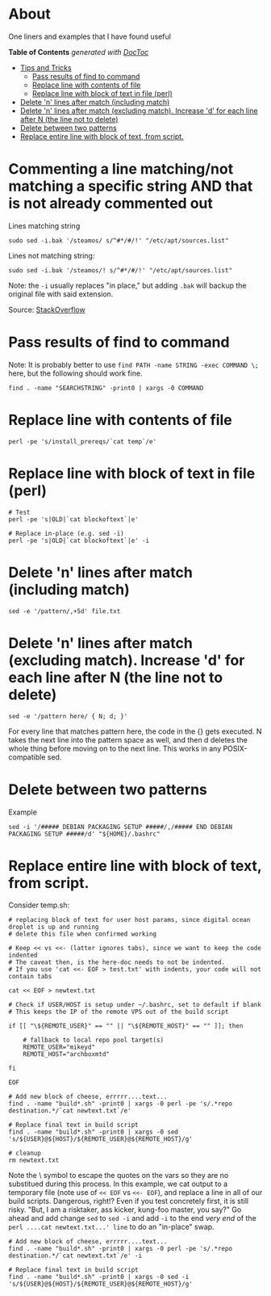 # About

One liners and examples that I have found useful

<!-- START doctoc generated TOC please keep comment here to allow auto update -->
<!-- DON'T EDIT THIS SECTION, INSTEAD RE-RUN doctoc TO UPDATE -->
**Table of Contents**  *generated with [DocToc](https://github.com/thlorenz/doctoc)*

- [Tips and Tricks](#tips-and-tricks)
  - [Pass results of find to command](#pass-results-of-find-to-command)
  - [Replace line with contents of file](#replace-line-with-contents-of-file)
  - [Replace line with block of text in file (perl)](#replace-line-with-block-of-text-in-file-perl)
- [Delete 'n' lines after match (including match)](#delete-n-lines-after-match-including-match)
- [Delete 'n' lines after match (excluding match). Increase 'd' for each line after N (the line not to delete)](#delete-n-lines-after-match-excluding-match-increase-d-for-each-line-after-n-the-line-not-to-delete)
- [Delete between two patterns](#delete-between-two-patterns)
- [Replace entire line with block of text, from script.](#replace-entire-line-with-block-of-text-from-script)

<!-- END doctoc generated TOC please keep comment here to allow auto update -->

# Commenting a line matching/not matching a specific string AND that is not already commented out

Lines matching string
```
sudo sed -i.bak '/steamos/ s/^#*/#/!' "/etc/apt/sources.list"
```

Lines not matching string:
```
sudo sed -i.bak '/steamos/! s/^#*/#/!' "/etc/apt/sources.list"
```

Note: the `-i` usually replaces "in place," but adding `.bak` will backup the original file with said extension.

Source: [StackOverflow](http://stackoverflow.com/questions/17998763/sed-commenting-a-line-matching-a-specific-string-and-that-is-not-already-comme)



# Pass results of find to command
Note: It is probably better to use `find PATH -name STRING -exec COMMAND \;` here, but the following should work fine.

```
find . -name "SEARCHSTRING" -print0 | xargs -0 COMMAND
```

# Replace line with contents of file

```
perl -pe 's/install_prereqs/`cat temp`/e'
```

# Replace line with block of text in file (perl)

```
# Test
perl -pe 's|OLD|`cat blockoftext`|e' 

# Replace in-place (e.g. sed -i)
perl -pe 's|OLD|`cat blockoftext`|e' -i
```

# Delete 'n' lines after match (including match)
```
sed -e '/pattern/,+5d' file.txt
```

# Delete 'n' lines after match (excluding match). Increase 'd' for each line after N (the line not to delete)

```
sed -e '/pattern here/ { N; d; }'
```

For every line that matches pattern here, the code in the {} gets executed. N takes the next line into the pattern space as well, and then d deletes the whole thing before moving on to the next line. This works in any POSIX-compatible sed.

# Delete between two patterns

Example
```
sed -i '/##### DEBIAN PACKAGING SETUP #####/,/##### END DEBIAN PACKAGING SETUP #####/d' "${HOME}/.bashrc"
```


# Replace entire line with block of text, from script.

Consider temp.sh:

```
# replacing block of text for user host params, since digital ocean droplet is up and running
# delete this file when confirmed working

# Keep << vs <<- (latter ignores tabs), since we want to keep the code indented
# The caveat then, is the here-doc needs to not be indented.
# If you use 'cat <<- EOF > test.txt' with indents, your code will not contain tabs

cat << EOF > newtext.txt

# Check if USER/HOST is setup under ~/.bashrc, set to default if blank
# This keeps the IP of the remote VPS out of the build script

if [[ "\${REMOTE_USER}" == "" || "\${REMOTE_HOST}" == "" ]]; then

	# fallback to local repo pool target(s)
	REMOTE_USER="mikeyd"
	REMOTE_HOST="archboxmtd"

fi

EOF

# Add new block of cheese, errrrr....text...
find . -name "build*.sh" -print0 | xargs -0 perl -pe 's/.*repo destination.*/`cat newtext.txt`/e'

# Replace final text in build script
find . -name "build*.sh" -print0 | xargs -0 sed 's/${USER}@${HOST}/${REMOTE_USER}@${REMOTE_HOST}/g'

# cleanup 
rm newtext.txt
```

Note the \ symbol to escape the quotes on the vars so they are no substitued during this process. In this example, we cat output to a temporary file (note use of `<< EOF` vs `<<- EOF`), and replace a line in all of our build scripts. Dangerous, right!? Even if you test concretely first, it is still risky. "But, I am a risktaker, ass kicker, kung-foo master, you say?" Go ahead and add change `sed` to `sed -i` and add `-i` to the end _very end_ of the `perl ....cat newtext.txt...' line` to do an "in-place" swap. 

```
# Add new block of cheese, errrrr....text...
find . -name "build*.sh" -print0 | xargs -0 perl -pe 's/.*repo destination.*/`cat newtext.txt`/e' -i

# Replace final text in build script
find . -name "build*.sh" -print0 | xargs -0 sed -i 's/${USER}@${HOST}/${REMOTE_USER}@${REMOTE_HOST}/g'
```
